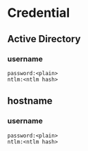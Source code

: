 # Credential

## Active Directory
### username
```
password:<plain>
ntlm:<ntlm hash>
```

## hostname
### username
```
password:<plain>
ntlm:<ntlm hash>
```